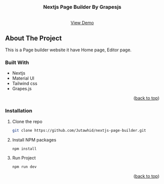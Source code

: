 <a name="readme-top"></a>



<!-- PROJECT LOGO -->
<br />
<div align="center">

  <h3 align="center">Nextjs Page Builder By Grapesjs</h3>

  <p align="center">
    <br />
    <a href="https://eshop-azure-three.vercel.app/">View Demo</a>
  </p>
</div>

<!-- ABOUT THE PROJECT -->
## About The Project

This is a Page builder website it have Home page, Editor page.

### Built With

* Nextjs
* Material UI
* Tailwind css
* Grapes.js

<p align="right">(<a href="#readme-top">back to top</a>)</p>


### Installation

1. Clone the repo
   ```sh
   git clone https://github.com/Jutawhid/nextjs-page-builder.git
   ```
3. Install NPM packages
   ```sh
   npm install
   ```
3. Run Project
   ```sh
   npm run dev
   ```
<p align="right">(<a href="#readme-top">back to top</a>)</p>


